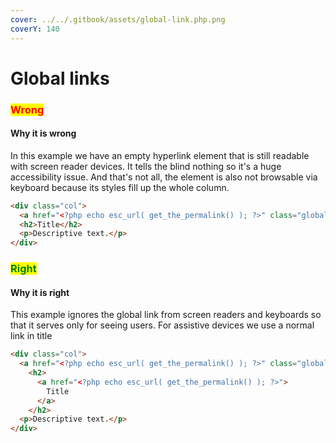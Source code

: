 ```yaml
---
cover: ../../.gitbook/assets/global-link.php.png
coverY: 140
---
```


# Global links

### <mark style="color:red;">**Wrong**</mark>

#### Why it is wrong

In this example we have an empty hyperlink element that is still readable with screen reader devices. It tells the blind nothing so it's a huge accessibility issue. And that's not all, the element is also not browsable via keyboard because its styles fill up the whole column.

```html
<div class="col">
  <a href="<?php echo esc_url( get_the_permalink() ); ?>" class="global-link"></a>
  <h2>Title</h2>
  <p>Descriptive text.</p>
</div>
```

### <mark style="color:green;">**Right**</mark>

#### Why it is right

This example ignores the global link from screen readers and keyboards so that it serves only for seeing users. For assistive devices we use a normal link in title

```html
<div class="col">
  <a href="<?php echo esc_url( get_the_permalink() ); ?>" class="global-link" aria-hidden="true" tabindex="-1"></a>
    <h2>
      <a href="<?php echo esc_url( get_the_permalink() ); ?>">
        Title
      </a>
    </h2>
  <p>Descriptive text.</p>
</div>
```
